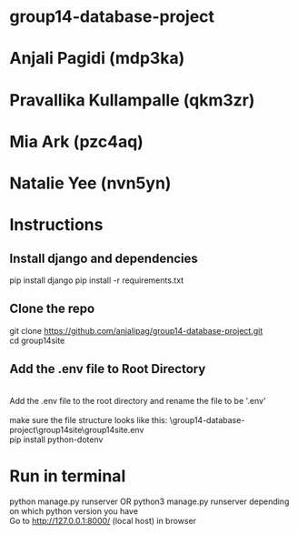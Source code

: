 # group14-database-project

# Anjali Pagidi (mdp3ka)
# Pravallika Kullampalle (qkm3zr)
# Mia Ark (pzc4aq)
# Natalie Yee (nvn5yn)


# Instructions

## Install django and dependencies
pip install django
pip install -r requirements.txt


## Clone the repo
git clone https://github.com/anjalipag/group14-database-project.git
<br> cd group14site </br>

## Add the .env file to Root Directory
<br> Add the .env file to the root directory and rename the file to be '.env' </br>
<br> make sure the file structure looks like this: \group14-database-project\group14site\group14site\.env </br>
pip install python-dotenv

# Run in terminal 
python manage.py runserver OR python3 manage.py runserver depending on which python version you have
<br> Go to http://127.0.0.1:8000/ (local host) in browser </br>

